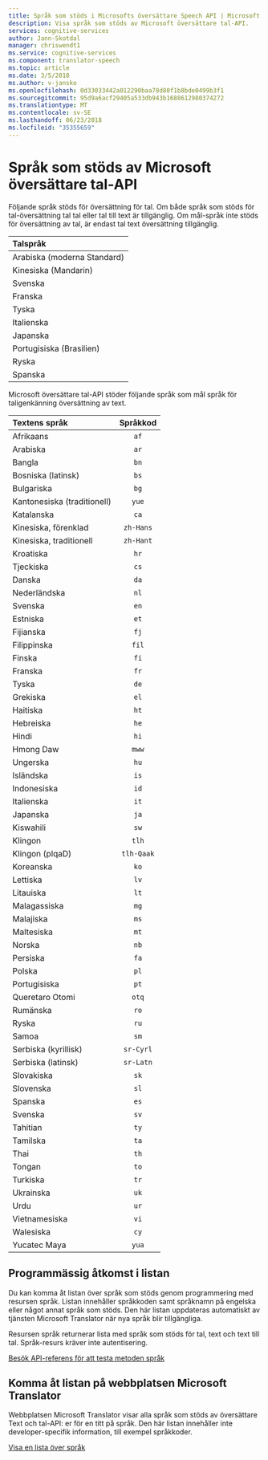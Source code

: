 ```yaml
---
title: Språk som stöds i Microsofts översättare Speech API | Microsoft Docs
description: Visa språk som stöds av Microsoft översättare tal-API.
services: cognitive-services
author: Jann-Skotdal
manager: chriswendt1
ms.service: cognitive-services
ms.component: translator-speech
ms.topic: article
ms.date: 3/5/2018
ms.author: v-jansko
ms.openlocfilehash: 0d33033442a012290baa78d80f1b8bde0499b3f1
ms.sourcegitcommit: 95d9a6acf29405a533db943b1688612980374272
ms.translationtype: MT
ms.contentlocale: sv-SE
ms.lasthandoff: 06/23/2018
ms.locfileid: "35355659"
---
```

# <a name="languages-supported-by-the-microsoft-translator-speech-api"></a>Språk som stöds av Microsoft översättare tal-API
Följande språk stöds för översättning för tal. Om både språk som stöds för tal-översättning tal tal eller tal till text är tillgänglig. Om mål-språk inte stöds för översättning av tal, är endast tal text översättning tillgänglig. 

| Talspråk    |
|:----------- |
| Arabiska (moderna Standard)      |
| Kinesiska (Mandarin)      |
| Svenska      |
| Franska      |
| Tyska      |
| Italienska      |
| Japanska      |
| Portugisiska (Brasilien)     |
| Ryska      |
| Spanska      | 

Microsoft översättare tal-API stöder följande språk som mål språk för taligenkänning översättning av text. 

| Textens språk    | Språkkod |
|:----------- |:-------------:|
| Afrikaans      | `af`          |
| Arabiska       | `ar`          |
| Bangla      | `bn`          |
| Bosniska (latinsk)      | `bs`          |
| Bulgariska      | `bg`          |
| Kantonesiska (traditionell)      | `yue`          |
| Katalanska      | `ca`          |
| Kinesiska, förenklad      | `zh-Hans`          | 
| Kinesiska, traditionell      | `zh-Hant`          |
| Kroatiska      | `hr`          |
| Tjeckiska      | `cs`          |
| Danska      | `da`          |
| Nederländska      | `nl`          |
| Svenska      | `en`          |
| Estniska      | `et`          |
| Fijianska      | `fj`          |
| Filippinska      | `fil`          |
| Finska      | `fi`          |
| Franska      | `fr`          |
| Tyska      | `de`          |
| Grekiska      | `el`          |
| Haitiska      | `ht`          |
| Hebreiska      | `he`          |
| Hindi      | `hi`          |
| Hmong Daw      | `mww`          |
| Ungerska      | `hu`          |
|Isländska|`is`          |
| Indonesiska      | `id`          |
| Italienska      | `it`          |
| Japanska      | `ja`          |
| Kiswahili      | `sw`          |
| Klingon      | `tlh`          |
| Klingon (plqaD)      | `tlh-Qaak`          |
| Koreanska      | `ko`          |
| Lettiska      | `lv`          |
| Litauiska      | `lt`          |
| Malagassiska      | `mg`          |
| Malajiska      | `ms`          |
| Maltesiska      | `mt`          |
| Norska      | `nb`          |
| Persiska      | `fa`          |
| Polska      | `pl`          |
| Portugisiska      | `pt`          |
| Queretaro Otomi      | `otq`          |
| Rumänska      | `ro`          |
| Ryska      | `ru`          |
| Samoa      | `sm`          |
| Serbiska (kyrillisk)      | `sr-Cyrl`          |
| Serbiska (latinsk)      | `sr-Latn`          |
| Slovakiska     | `sk`          |
| Slovenska      | `sl`          |
| Spanska      | `es`          |
| Svenska      | `sv`          |
| Tahitian      | `ty`          |
| Tamilska      | `ta`          |
| Thai      | `th`          |
| Tongan      | `to`          |
| Turkiska      | `tr`          |
| Ukrainska      | `uk`          |
| Urdu      | `ur`          |
| Vietnamesiska      | `vi`          |
| Walesiska      | `cy`          |
| Yucatec Maya      | `yua`          |

## <a name="access-the-list-programmatically"></a>Programmässig åtkomst i listan

Du kan komma åt listan över språk som stöds genom programmering med resursen språk. Listan innehåller språkkoden samt språknamn på engelska eller något annat språk som stöds. Den här listan uppdateras automatiskt av tjänsten Microsoft Translator när nya språk blir tillgängliga.

Resursen språk returnerar lista med språk som stöds för tal, text och text till tal. Språk-resurs kräver inte autentisering.

[Besök API-referens för att testa metoden språk](languages-reference.md)

## <a name="access-the-list-on-the-microsoft-translator-website"></a>Komma åt listan på webbplatsen Microsoft Translator

Webbplatsen Microsoft Translator visar alla språk som stöds av översättare Text och tal-API: er för en titt på språk. Den här listan innehåller inte developer-specifik information, till exempel språkkoder.

[Visa en lista över språk](https://www.microsoft.com/translator/languages.aspx) 
